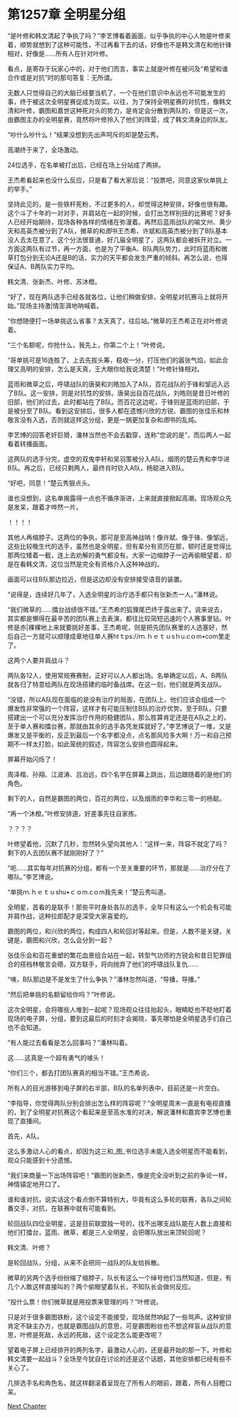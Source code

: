 # 第1257章 全明星分组

“是叶修和韩文清起了争执了吗？”李艺博看着画面，似乎争执的中心人物是叶修来着，顺势就想到了这种可能性，不过再看下去的话，好像也不是韩文清在和他针锋相对，好像是……所有人在针对叶修。

看点，是寄存于玩家心中的，对于他们而言，事实上就是叶修在被问及“希望和谁合作或是对抗”时的那句答复：无所谓。

无数人只觉得自己的大脑已经要当机了，一个在他们意识中永远也不可能发生的事，终于被这次全明星赛促成为现实。以往，为了保持全明星赛的对抗性，像韩文清和叶修，霸图和嘉世这种死对头的势力，是肯定会分散到两队的，但是这一次，由霸图主办的全明星赛，竟然将叶修拎入了他们的阵营，成了韩文清身边的队友。

“吵什么吵什么！”结果没想到先出声呵斥的却是楚云秀。

高潮终于来了，全场激动。

24位选手，在名单被打出后，已经在场上分站成了两排。

王杰希看起来也没什么反应，只是看了看大家后说：“投票吧，同意这家伙单挑上的举手。”

坚持此见的，是一些铁杆死粉，不过更多的人，却觉得这种安排，好像也很有趣。这个斗了十年的一对对手，并肩站在一起的时候，会打出怎样别扭的比赛呢？好多人已经开始期待，现场各种各样的情绪在弥漫着。再然后蓝雨战队的喻文州、黄少天和高英杰被分到了A队，微草的和*图*书王杰希、许斌和高英杰被分到了B队基本没人去太在意了。这个分法很普通，好几届全明星了，这两队都会被拆开对立。一方面这两队有过节，再一方面，也是为了平衡A、B队两队势力，此时将蓝雨和微草打包分到无论A还是B的话，实力的天平都会发生严重的倾斜。再怎么说，也得保证A、B两队实力平均。

韩文清、张新杰、叶修、苏沐橙。

“好了，现在两队选手已经各就各位，让他们稍做安排，全明星对抗赛马上就将开始。”现场主持激|情澎湃地呐喊着。

“你想随便打一场单挑这么省事？太天真了，往后站。”微草的王杰希正在对叶修说着。

“三个名额呢，你抢什么，我先上，你第二个上！”叶修说。

“哥单挑可是16连胜了，上去先拔头筹，稳收一分，打压他们的嚣张气焰，如此合理又高明的安排，怎么是天真，王大眼你给我说清楚！”叶修针锋相对。

蓝雨和微草之后，呼啸战队的唐昊和刘皓加入了A队，百花战队的于锋和邹远入远了B队。这一安排，则是对抗性的安排。唐昊出自百花战队，刘皓则是昔日叶修的旧部，他们的过去，此时都站在了B队。而百花这边呢，于锋则是蓝雨的旧部，于是被分至了B队。看到这安排后，很多人都在遗憾兴欣的方锐、霸图的张佳乐和林敬言没有入选，否则就这样这分组，更是一锅更加复杂和*图*书的乱炖。

李艺博的回答老奸巨猾，潘林当然也不会去戳穿，连称“您说的是”，而后两人一起看着转播画面。

这两队的选手分完，虚空的双鬼李轩和吴羽策被分入A队，烟雨的楚云秀和李华进B队。再之后，已经只剩两人，最终肖时钦入A队，杨聪进入B队。

“好吧，同意！”楚云秀狠点头。

谁也没想到，这名单揭露得一点也不循序渐进，上来就直接掀起高潮。现场观众先是发呆，跟着才哗然一片。

！！！！

其他人再缩脖子。这两位的争执，那可是至高神战呐！像许斌、像于锋、像邹远，这些比较晚生代的选手，虽然也是全明星，但有辈分有资历在那，顿时还是觉得比那两位矮着一截，连上去劝解的勇气都没有。大家一边缩脖子一边再偷眼望着，却是在看韩文清，这位当然是完全有资格介入这种神战的。

画面可以往B队那边拉近，但是这边却没有安排接受语音的装置。

“说得是，连续好几年了，入选全明星的治疗选手都只有张新杰一人。”潘林说。

“我们微草的……擂台战绩很不错。”王杰希的狐狸尾巴终于露出来了。说来说去，其实都是懒得在最辛苦的团队赛上去表演，都往比较简短迅速的个人赛事里钻。叶修是赤|裸裸地上来就要挑好差事，王杰希呢，则是把先团队赛里的人选塞好，然后自己一方就可以顺理成章地往单人赛htｔps://ｍ.ｈｅｔｕsｈu.cｏm•com里走了。

这两个人要并肩战斗？

两队各12人，使用常规赛赛制，正好可以人人都出场。名单确定以后，A、B两队就各归了特意给两队在现场搭建的临时备战席。在这一刻，他们就是两支战队。

“没错，所以A队现在面临的是没有治疗的局面，在团队上，他们应该会组成一个爆发性非常强的一个阵容，这样才有可能压制住B队的治疗优势。至于B队，只要搭建出一个可以充分发挥治疗作用的稳健团队，那么胜算肯定还是在A队之上的，至于单人赛和擂台赛，那就由其余的选手各凭发挥就好了。”李艺博说了一堆，又是爆发又是平衡的，反正到最后一个名字都没点，点名那风险多大啊！万一和自己预期不一样太打脸，如此笼统的叙述，阵容怎么安排也圆得起来。

屏幕开始闪烁了！

周泽楷、孙翔、江波涛、吕泊远，四个名字在屏幕上跳出，后边跟随着的是他们的角色。

剩下的人，自然是霸图的两位，百花的两位，以及烟雨的李华和三零一的杨聪。

“再一个沐橙。”叶修安排道，好差事先往自家拣。

？？？？

叶修望着他，沉默了几秒，忽然转头望向其他人：“这样一来，阵容不就定了吗？剩下的人去团队赛不就刚刚好了？”

“呃……其实每年对抗赛的分组，都有一个至关重要的环节，那就是……治疗分在了哪队。”李艺博说。

“单挑ｍ.ｈｅｔｕshu•ｃｏm.cｏm我先来！”楚云秀叫道。

全明星，首看的是联手！那些平时身处各队的选手，全年只有这么一个机会有可能并肩作战，这种拉郎配才是深受大家喜爱的。

霸图的两位，和兴欣的两位，构成四人和轮回对等起来。但是，人数不是关键，关键是，霸图和兴欣，怎么会分到一起？

张佳乐会和百花重塑的繁花血景组合站在一起，转型气功师的方锐会和昔日犯罪组合的搭档林敬言会晤，双方联手，将向抛弃了他们的呼啸战队复仇……

“咦，B队那边是不是发生了什么争执？”潘林忽然叫道，“导播，导播。”

“然后把单挑的名额留给你吗？”叶修说。

这次全明星，会将哪些人堆到一起呢？现场观众往往抬起头，眼睛眨也不眨地盯着现场的电子屏，分组，要到这最后的时刻才会揭晓，事先哪怕是全明星选手们自己也不会知道。

“有人能过去看看是怎么回事吗？”潘林叫着。

这……这真是一个超有勇气的噱头！

“你们三个，都去打团队赛真的相当不错。”王杰希说。

所有人的目光游移到电子屏的右半部，B队的名单列表中，目前还是一片空白。

“李指导，你觉得两队分别会排出怎么样的阵容呢？”全明星周末一直是有电视直播的，到了全明星对抗赛这个看起来是至高水准的对决，解说潘林和嘉宾李艺博也重现了直播间。

首先，A队。

这么多激动人心的看点，却因为这三和_图_书位选手未能入选全明星而不能看到，观众只能感到十分遗憾。

“我们来商量一下出场阵容吧！”霸图的张新杰，像是完全没听到之前的争论一样，神情镇定地开口了。

谁和谁对抗，说实话这个看点倒不算特别大，毕竟有这么多轮的联赛，各队之间轮番交手，对抗，在联赛中就有可能看到。

轮回战队四位全明星，这是目前联盟独一号的，找不出哪支战队能在人数上直接和他们打擂台，蓝雨、微草，都是三人全明星，会把哪队放出来顶轮回呢？

韩文清、叶修？

是轮回战队，分组，从来不会把同一战队的队友给拆散。

微草的另两个选手纷纷缩了缩脖子，队长有这么一个绰号他们当然知道，但是，有几个人敢这样直接叫的？两个偷眼望着队长，不知队长会做何反应。

“投什么票！你们微草就是用投票来管理的吗？”叶修说。

只是对于很多霸图铁粉，这个设定不能接受，现场居然响起了一些骂声。这种安排肯定不缺主办方，也就是霸图战队的意思，可是霸图粉丝也不想这样盲从战队的意思，叶修是死敌，永远的死敌，这个设定怎么能更改呢？

望着电子屏上已经排开的两列名字，最激动人心的，还是最开始的那一下。叶修和韩文清要一起战斗？全场至今犹自在讨论的还是这个话题，其他安排都已经有些不关心了。

几排选手名和角色名，就这样翻滚着呈现在了所有人的眼前，跟着，所有人目瞪口呆。



[Next Chapter](%E7%AC%AC1258%E7%AB%A0%20%E6%9C%80%E5%BC%BA%E5%9B%A2%E9%98%9F%E7%9A%84%E4%B8%80%E5%91%98.md)